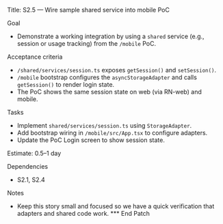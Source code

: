 Title: S2.5 — Wire sample shared service into mobile PoC

Goal
- Demonstrate a working integration by using a `shared` service (e.g., session or usage tracking) from the `/mobile` PoC.

Acceptance criteria
- `/shared/services/session.ts` exposes `getSession()` and `setSession()`.
- `/mobile` bootstrap configures the `asyncStorageAdapter` and calls `getSession()` to render login state.
- The PoC shows the same session state on web (via RN-web) and mobile.

Tasks
- Implement `shared/services/session.ts` using `StorageAdapter`.
- Add bootstrap wiring in `/mobile/src/App.tsx` to configure adapters.
- Update the PoC Login screen to show session state.

Estimate: 0.5–1 day

Dependencies
- S2.1, S2.4

Notes
- Keep this story small and focused so we have a quick verification that adapters and shared code work.
*** End Patch